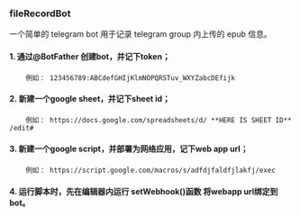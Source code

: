 ### fileRecordBot

一个简单的 telegram bot 用于记录 telegram group 内上传的 epub 信息。


#### 1. 通过@BotFather 创建bot，并记下token；
		例如： 123456789:ABCdefGHIjKlmNOPQRSTuv_WXYZabcDEfijk

#### 2. 新建一个google sheet，并记下sheet id；
		例如： https://docs.google.com/spreadsheets/d/ **HERE IS SHEET ID** /edit#

#### 3. 新建一个google script，并部署为网络应用，记下web app url；
		例如： https://script.google.com/macros/s/adfdjfaldfjlakfj/exec

#### 4. 运行脚本时，先在编辑器内运行 setWebhook()函数 将webapp url绑定到bot。
